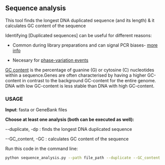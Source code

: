 ## Sequence analysis ## 

This tool finds the longest DNA duplicated sequence (and its length) & it calculates GC content of the sequence 

Identifying [Duplicated sequences] can be useful for different reasons: 

- Common during library preparations and can signal PCR biases- [more info](https://www.bioinformatics.babraham.ac.uk/projects/fastqc/Help/3%20Analysis%20Modules/8%20Duplicate%20Sequences.html)

- Necesary for [phase-variation events](https://pubmed.ncbi.nlm.nih.gov/12624211/) 

[GC content](https://en.wikipedia.org/wiki/GC-content#:~:text=In%20molecular%20biology%20and%20genetics,) is the percentage of guanine (G) or cytosine (C) nucleotides within a sequence.Genes are often characterised by having a higher GC-content in contrast to the background GC-content for the entire genome. DNA with low GC-content is less stable than DNA with high GC-content.  


### USAGE 

**Input**: fasta or GeneBank files 

**Choose at least one analysis (both can be executed as well):**

--duplicate, -dp : finds the longest DNA duplicated sequence

--GC_content, -GC : calculates GC content of the sequence 

Run this code in the command line:
```sh 
python sequence_analysis.py --path file_path --duplicate --GC_content
```



